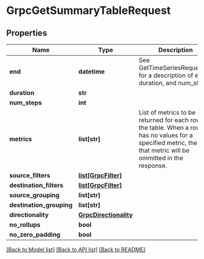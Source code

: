 # GrpcGetSummaryTableRequest

## Properties
Name | Type | Description | Notes
------------ | ------------- | ------------- | -------------
**end** | **datetime** | See GetTimeSeriesRequestV2 for a description of end, duration, and num_steps. | [optional] 
**duration** | **str** |  | [optional] 
**num_steps** | **int** |  | [optional] 
**metrics** | **list[str]** | List of metrics to be returned for each row in the table.  When a row has no values for a specified metric, then that metric will be ommitted in the response. | [optional] 
**source_filters** | [**list[GrpcFilter]**](GrpcFilter.md) |  | [optional] 
**destination_filters** | [**list[GrpcFilter]**](GrpcFilter.md) |  | [optional] 
**source_grouping** | **list[str]** |  | [optional] 
**destination_grouping** | **list[str]** |  | [optional] 
**directionality** | [**GrpcDirectionality**](GrpcDirectionality.md) |  | [optional] 
**no_rollups** | **bool** |  | [optional] 
**no_zero_padding** | **bool** |  | [optional] 

[[Back to Model list]](../README.md#documentation-for-models) [[Back to API list]](../README.md#documentation-for-api-endpoints) [[Back to README]](../README.md)


